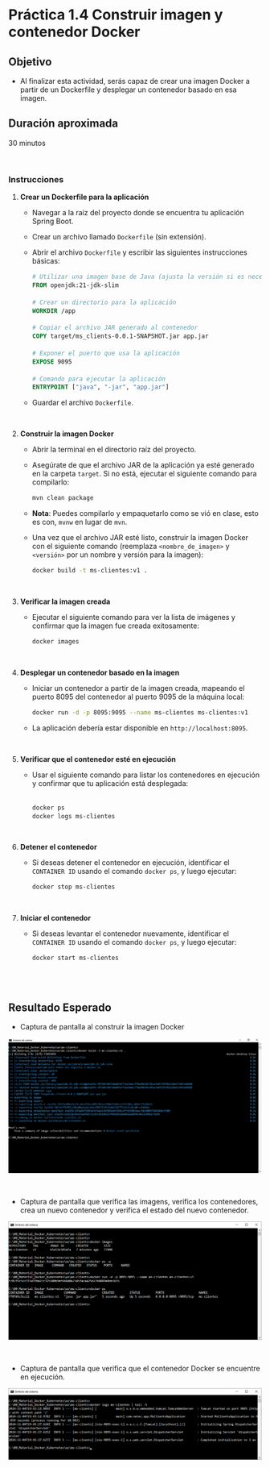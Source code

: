 # Práctica 1.4 Construir imagen y contenedor Docker

## Objetivo

- Al finalizar esta actividad, serás capaz de crear una imagen Docker a partir de un Dockerfile y desplegar un contenedor basado en esa imagen.

## Duración aproximada

30 minutos

<br/>


### Instrucciones

1. **Crear un Dockerfile para la aplicación**

   - Navegar a la raíz del proyecto donde se encuentra tu aplicación Spring Boot.

   - Crear un archivo llamado `Dockerfile` (sin extensión).
   
   - Abrir el archivo `Dockerfile` y escribir las siguientes instrucciones básicas:

     ```dockerfile
     # Utilizar una imagen base de Java (ajusta la versión si es necesario)
     FROM openjdk:21-jdk-slim

     # Crear un directorio para la aplicación
     WORKDIR /app

     # Copiar el archivo JAR generado al contenedor
     COPY target/ms_clients-0.0.1-SNAPSHOT.jar app.jar

     # Exponer el puerto que usa la aplicación
     EXPOSE 9095

     # Comando para ejecutar la aplicación
     ENTRYPOINT ["java", "-jar", "app.jar"]
     ```

   - Guardar el archivo `Dockerfile`.


<br/>

2. **Construir la imagen Docker**

   - Abrir la terminal en el directorio raíz del proyecto.

   - Asegúrate de que el archivo JAR de la aplicación ya esté generado en la carpeta `target`. Si no está, ejecutar el siguiente comando para compilarlo:

     ```bash
     mvn clean package
     ```

    - **Nota**: Puedes compilarlo y empaquetarlo como se vió en clase, esto es con, `mvnw` en lugar de `mvn`.

   - Una vez que el archivo JAR esté listo, construir la imagen Docker con el siguiente comando (reemplaza `<nombre_de_imagen>` y `<versión>` por un nombre y versión para la imagen):

     ```bash
     docker build -t ms-clientes:v1 .
     ```


<br/>

3. **Verificar la imagen creada**

   - Ejecutar el siguiente comando para ver la lista de imágenes y confirmar que la imagen fue creada exitosamente:

     ```bash
     docker images
     ```

<br/>

4. **Desplegar un contenedor basado en la imagen**

   - Iniciar un contenedor a partir de la imagen creada, mapeando el puerto 8095 del contenedor al puerto 9095 de la máquina local:

     ```bash
     docker run -d -p 8095:9095 --name ms-clientes ms-clientes:v1
     ```

   - La aplicación debería estar disponible en `http://localhost:8095`.


<br/>


5. **Verificar que el contenedor esté en ejecución**

   - Usar el siguiente comando para listar los contenedores en ejecución y confirmar que tu aplicación está desplegada:

     ```bash

     docker ps
     docker logs ms-clientes
     ```

<br/>

6. **Detener el contenedor**

   - Si deseas detener el contenedor en ejecución, identificar el `CONTAINER ID` usando el comando `docker ps`, y luego ejecutar:

     ```bash
     docker stop ms-clientes
     ```


<br/>


7. **Iniciar el contenedor**

   - Si deseas levantar el contenedor nuevamente, identificar el `CONTAINER ID` usando el comando `docker ps`, y luego ejecutar:

     ```bash
     docker start ms-clientes
     ```


<br/>
<br/>

## Resultado Esperado

- Captura de pantalla al construir la imagen Docker

![docker build](../images/u1_4_1.png)



<br/>

- Captura de pantalla que verifica las imagens, verifica los contenedores, crea un nuevo contenedor y verifica el estado del nuevo contenedor.

![docker build](../images/u1_4_2.png)



<br/>

- Captura de pantalla que verifica que el contenedor Docker se encuentre en ejecución.

![docker build](../images/u1_4_3.png)
